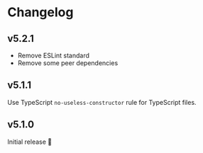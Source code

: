 # Changelog

## v5.2.1

- Remove ESLint standard
- Remove some peer dependencies

## v5.1.1

Use TypeScript `no-useless-constructor` rule for TypeScript files.

## v5.1.0

Initial release 🎉
